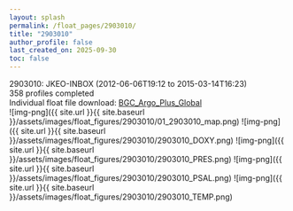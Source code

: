 ```yaml
---
layout: splash
permalink: /float_pages/2903010/
title: "2903010"
author_profile: false
last_created_on: 2025-09-30
toc: false
---
```

 
2903010: JKEO-INBOX (2012-06-06T19:12 to 2015-03-14T16:23)\
358 profiles completed\
Individual float file download: [BGC_Argo_Plus_Global](https://ftp.soest.hawaii.edu/bgc_argo_plus/Individual_Floats/outliers_removed/2903010_Sprof_processed.nc)\
![img-png]({{ site.url }}{{ site.baseurl }}/assets/images/float_figures/2903010/01_2903010_map.png)
![img-png]({{ site.url }}{{ site.baseurl }}/assets/images/float_figures/2903010/2903010_DOXY.png)
![img-png]({{ site.url }}{{ site.baseurl }}/assets/images/float_figures/2903010/2903010_PRES.png)
![img-png]({{ site.url }}{{ site.baseurl }}/assets/images/float_figures/2903010/2903010_PSAL.png)
![img-png]({{ site.url }}{{ site.baseurl }}/assets/images/float_figures/2903010/2903010_TEMP.png)
